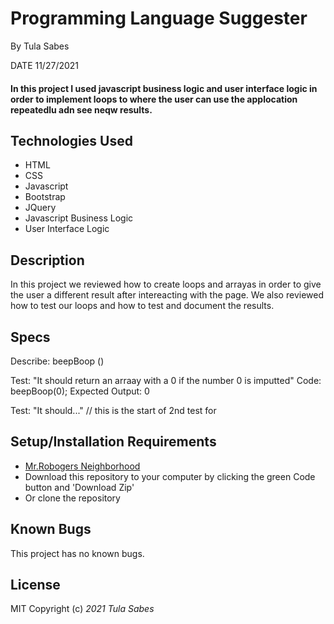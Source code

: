 # Programming Language Suggester 

 By Tula Sabes 

 DATE 11/27/2021

#### In this project I used javascript business logic and user interface logic in order to implement loops to where the user can use the applocation repeatedlu adn see neqw results. 

## Technologies Used

* HTML
* CSS
* Javascript 
* Bootstrap 
* JQuery 
* Javascript Business Logic 
* User Interface Logic 

## Description

In this project we reviewed how to create loops and arrayas in order to give the user a different result after intereacting with the page. We also reviewed how to test our loops and how to test and document the results. 

## Specs 

Describe: beepBoop ()

Test: "It should return an arraay with a 0 if the number 0 is imputted"
Code: beepBoop(0);
Expected Output: 0

Test: "It should..." // this is the start of 2nd test for 
## Setup/Installation Requirements

* [Mr.Robogers Neighborhood ](https://github.com/TulaSabes/mr-robogers-neighborhood)
* Download this repository to your computer by clicking the green Code button and 'Download Zip'
* Or clone the repository

## Known Bugs

This project has no known bugs. 

## License
MIT 
Copyright (c) _2021_ _Tula Sabes_